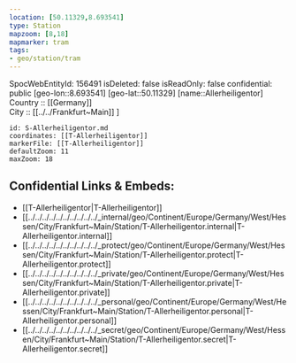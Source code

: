```yaml
---
location: [50.11329,8.693541] 
type: Station 
mapzoom: [8,18] 
mapmarker: tram 
tags:
- geo/station/tram
---
```

SpocWebEntityId: 156491
isDeleted: false
isReadOnly: false
confidential: public
[geo-lon::8.693541] 
[geo-lat::50.11329] 
[name::Allerheiligentor] 
Country :: [[Germany]]  
City :: [[../../Frankfurt~Main]] ] 


```leaflet
id: S-Allerheiligentor.md
coordinates: [[T-Allerheiligentor]] 
markerFile: [[T-Allerheiligentor]] 
defaultZoom: 11 
maxZoom: 18
```


## Confidential Links & Embeds: 
- [[T-Allerheiligentor|T-Allerheiligentor]] 
- [[../../../../../../../../../../_internal/geo/Continent/Europe/Germany/West/Hessen/City/Frankfurt~Main/Station/T-Allerheiligentor.internal|T-Allerheiligentor.internal]] 
- [[../../../../../../../../../../_protect/geo/Continent/Europe/Germany/West/Hessen/City/Frankfurt~Main/Station/T-Allerheiligentor.protect|T-Allerheiligentor.protect]] 
- [[../../../../../../../../../../_private/geo/Continent/Europe/Germany/West/Hessen/City/Frankfurt~Main/Station/T-Allerheiligentor.private|T-Allerheiligentor.private]] 
- [[../../../../../../../../../../_personal/geo/Continent/Europe/Germany/West/Hessen/City/Frankfurt~Main/Station/T-Allerheiligentor.personal|T-Allerheiligentor.personal]] 
- [[../../../../../../../../../../_secret/geo/Continent/Europe/Germany/West/Hessen/City/Frankfurt~Main/Station/T-Allerheiligentor.secret|T-Allerheiligentor.secret]] 
